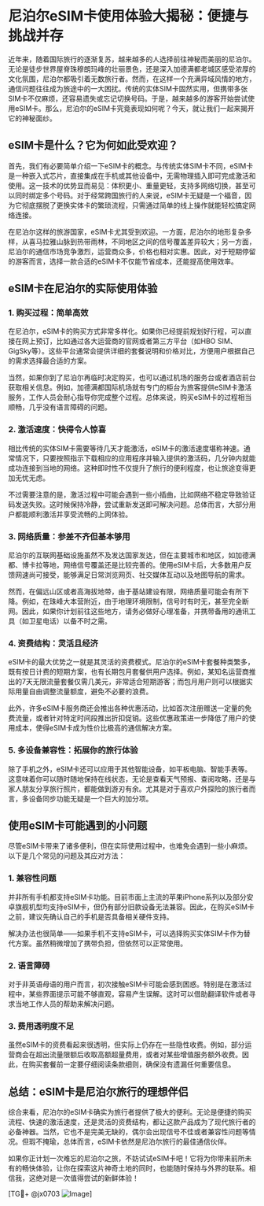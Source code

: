# 尼泊尔eSIM卡使用体验大揭秘：便捷与挑战并存

近年来，随着国际旅行的逐渐复苏，越来越多的人选择前往神秘而美丽的尼泊尔。无论是徒步世界屋脊珠穆朗玛峰的壮丽景色，还是深入加德满都老城区感受浓厚的文化氛围，尼泊尔都吸引着无数旅行者。然而，在这样一个充满异域风情的地方，通信问题往往成为旅途中的一大困扰。传统的实体SIM卡固然实用，但携带多张SIM卡不仅麻烦，还容易遗失或忘记切换号码。于是，越来越多的游客开始尝试使用eSIM卡。那么，尼泊尔的eSIM卡究竟表现如何呢？今天，就让我们一起来揭开它的神秘面纱。

## eSIM卡是什么？它为何如此受欢迎？

首先，我们有必要简单介绍一下eSIM卡的概念。与传统实体SIM卡不同，eSIM卡是一种嵌入式芯片，直接集成在手机或其他设备中，无需物理插入即可完成激活和使用。这一技术的优势显而易见：体积更小、重量更轻，支持多网络切换，甚至可以同时绑定多个号码。对于经常跨国旅行的人来说，eSIM卡无疑是一个福音，因为它彻底摆脱了更换实体卡的繁琐流程，只需通过简单的线上操作就能轻松搞定网络连接。

在尼泊尔这样的旅游国家，eSIM卡尤其受到欢迎。一方面，尼泊尔的地形复杂多样，从喜马拉雅山脉到热带雨林，不同地区之间的信号覆盖差异较大；另一方面，尼泊尔的通信市场竞争激烈，运营商众多，价格也相对实惠。因此，对于短期停留的游客而言，选择一款合适的eSIM卡不仅能节省成本，还能提高使用效率。

## eSIM卡在尼泊尔的实际使用体验

### 1. **购买过程：简单高效**
在尼泊尔，eSIM卡的购买方式非常多样化。如果你已经提前规划好行程，可以直接在网上预订，比如通过各大运营商的官网或者第三方平台（如HBO SIM、GigSky等）。这些平台通常会提供详细的套餐说明和价格对比，方便用户根据自己的需求选择最合适的方案。

当然，如果你到了尼泊尔再临时决定购买，也可以通过机场的服务台或者酒店前台获取相关信息。例如，加德满都国际机场就有专门的柜台为旅客提供eSIM卡激活服务，工作人员会耐心指导你完成整个过程。总体来说，购买eSIM卡的过程相当顺畅，几乎没有语言障碍的问题。

### 2. **激活速度：快得令人惊喜**
相比传统的实体SIM卡需要等待几天才能激活，eSIM卡的激活速度堪称神速。通常情况下，只要按照指示下载相应的应用程序并输入提供的激活码，几分钟内就能成功连接到当地的网络。这种即时性不仅提升了旅行的便利程度，也让旅途变得更加无忧无虑。

不过需要注意的是，激活过程中可能会遇到一些小插曲，比如网络不稳定导致验证码发送失败。这时候保持冷静，尝试重新发送即可解决问题。总体而言，大部分用户都能顺利激活并享受流畅的上网体验。

### 3. **网络质量：参差不齐但基本够用**
尼泊尔的互联网基础设施虽然不及发达国家发达，但在主要城市和地区，如加德满都、博卡拉等地，网络信号覆盖还是比较完善的。使用eSIM卡后，大多数用户反馈网速尚可接受，能够满足日常浏览网页、社交媒体互动以及地图导航的需求。

然而，在偏远山区或者高海拔地带，由于基站建设有限，网络质量可能会有所下降。例如，在珠峰大本营附近，由于地理环境限制，信号时有时无，甚至完全断网。因此，如果你计划前往这些地方，请务必做好心理准备，并携带备用的通讯工具（如卫星电话）以备不时之需。

### 4. **资费结构：灵活且经济**
eSIM卡的最大优势之一就是其灵活的资费模式。尼泊尔的eSIM卡套餐种类繁多，既有按日计费的短期方案，也有长期包月套餐供用户选择。例如，某知名运营商推出的7天无限流量套餐仅需几美元，非常适合短期游客；而包月用户则可以根据实际用量自由调整流量额度，避免不必要的浪费。

此外，许多eSIM卡服务商还会推出各种优惠活动，比如首次注册赠送一定量的免费流量，或者针对特定时间段推出折扣促销。这些优惠政策进一步降低了用户的使用成本，使得eSIM卡成为性价比极高的通信解决方案。

### 5. **多设备兼容性：拓展你的旅行体验**
除了手机之外，eSIM卡还可以应用于其他智能设备，如平板电脑、智能手表等。这意味着你可以随时随地保持在线状态，无论是查看天气预报、查阅攻略，还是与家人朋友分享旅行照片，都能做到游刃有余。尤其是对于喜欢户外探险的旅行者而言，多设备同步功能无疑是一个巨大的加分项。

## 使用eSIM卡可能遇到的小问题

尽管eSIM卡带来了诸多便利，但在实际使用过程中，也难免会遇到一些小麻烦。以下是几个常见的问题及其应对方法：

### 1. **兼容性问题**
并非所有手机都支持eSIM卡功能。目前市面上主流的苹果iPhone系列以及部分安卓旗舰机型均支持eSIM卡，但仍有部分旧款设备无法兼容。因此，在购买eSIM卡之前，建议先确认自己的手机是否具备相关硬件支持。

解决办法也很简单——如果手机不支持eSIM卡，可以选择购买实体SIM卡作为替代方案。虽然稍微增加了携带负担，但依然可以正常使用。

### 2. **语言障碍**
对于非英语母语的用户而言，初次接触eSIM卡可能会感到困惑。特别是在激活过程中，某些界面提示可能不够直观，容易产生误解。这时可以借助翻译软件或者寻求当地工作人员的帮助来解决问题。

### 3. **费用透明度不足**
虽然eSIM卡的资费看起来很透明，但实际上仍存在一些隐性收费。例如，部分运营商会在超出流量限额后收取高额超量费用，或者对某些增值服务额外收费。因此，在购买套餐前一定要仔细阅读条款细则，确保没有遗漏任何重要信息。

## 总结：eSIM卡是尼泊尔旅行的理想伴侣

综合来看，尼泊尔的eSIM卡确实为旅行者提供了极大的便利。无论是便捷的购买流程、快速的激活速度，还是灵活的资费结构，都让这款产品成为了现代旅行者的必备神器。当然，它也不是完美无缺的，偶尔会出现信号不佳或者兼容性问题等情况。但瑕不掩瑜，总体而言，eSIM卡依然是尼泊尔旅行的最佳通信伙伴。

如果你正计划一次难忘的尼泊尔之旅，不妨试试eSIM卡吧！它将为你带来前所未有的畅快体验，让你在探索这片神奇土地的同时，也能随时保持与外界的联系。相信我，这绝对是一次值得尝试的新鲜体验！

[TG💪+ @jx0703 ![Image](https://github.com/user-attachments/assets/dbca1d08-cadb-493c-b0ec-ad6f7a83f270)]